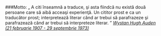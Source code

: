 ###Motto:
&#8222; A citi înseamnă a traduce, şi asta fiindcă nu există două persoane care să aibă acceaşi experienţă. Un cititor prost e ca un traducător prost; interpretează literar când ar trebui să parafrazeze şi parafrazează când ar trebui să interpreteze literar. &#8221;
<span class="flri">
<cite>
<a href="http://ro.wikipedia.org/wiki/Wystan_Hugh_Auden" title="vezi ... Wikipedia" target="_blank">
Wystan Hugh Auden (21 februarie 1907 - 29 septembrie 1973)
<i class="fa fa-external-link"></i>
</a>
</cite>
</span>
